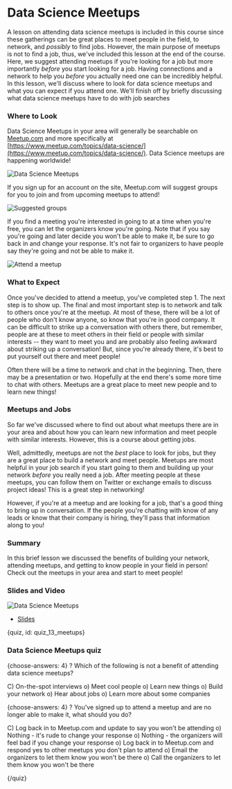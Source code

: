 # Data Science Meetups

A lesson on attending data science meetups is included in this course since these gatherings can be great places to meet people in the field, to network, and *possibly* to find jobs. However, the main purpose of meetups is not to find a job, thus, we've included this lesson at the end of the course. Here, we suggest attending meetups if you're looking for a job but more importantly *before* you start looking for a job. Having connections and a network to help you *before* you actually need one can be incredibly helpful. In this lesson, we'll discuss where to look for data science meetups and what you can expect if you attend one. We'll finish off by briefly discussing what data science meetups have to do with job searches

### Where to Look

Data Science Meetups in your area will generally be searchable on [Meetup.com](https://www.meetup.com/) and more specifically at [https://www.meetup.com/topics/data-science/](https://www.meetup.com/topics/data-science/). Data Science meetups are happening worldwide!

![Data Science Meetups](https://docs.google.com/presentation/d/10vEVkFVYiMKK6XP3NBzfed_PocaLc0sJigmJJKVNzHw/export/png?id=10vEVkFVYiMKK6XP3NBzfed_PocaLc0sJigmJJKVNzHw&pageid=g3a45d4729b_0_0)

If you sign up for an account on the site, Meetup.com will suggest groups for you to join and from upcoming meetups to attend!

![Suggested groups](https://docs.google.com/presentation/d/10vEVkFVYiMKK6XP3NBzfed_PocaLc0sJigmJJKVNzHw/export/png?id=10vEVkFVYiMKK6XP3NBzfed_PocaLc0sJigmJJKVNzHw&pageid=g409eeb1eb3_0_8)

If you find a meeting you're interested in going to at a time when you're free, you can let the organizers know you're going. Note that if you say you're going and later decide you won't be able to make it, be sure to go back in and change your response. It's not fair to organizers to have people say they're going and not be able to make it.

![Attend a meetup](https://docs.google.com/presentation/d/10vEVkFVYiMKK6XP3NBzfed_PocaLc0sJigmJJKVNzHw/export/png?id=10vEVkFVYiMKK6XP3NBzfed_PocaLc0sJigmJJKVNzHw&pageid=g409eeb1eb3_0_13)

### What to Expect

Once you've decided to attend a meetup, you've completed step 1. The next step is to show up. The final and most important step is to network and talk to others once you're at the meetup. At most of these, there will be a lot of people who don't know anyone, so know that you're in good company. It can be difficult to strike up a conversation with others there, but remember, people are at these to meet others in their field or people with similar interests -- they want to meet you and are probably also feeling awkward about striking up a conversation! But, since you're already there, it's best to put yourself out there and meet people!

Often there will be a time to network and chat in the beginning. Then, there may be a presentation or two. Hopefully at the end there's some more time to chat with others. Meetups are a great place to meet new people and to learn new things!

### Meetups and Jobs

So far we've discussed where to find out about what meetups there are in your area and about how you can learn new information and meet people with similar interests. However, this is a course about getting jobs. 

Well, admittedly, meetups are not the *best* place to look for jobs, but they are a great place to build a network and meet people. Meetups are most helpful in your job search if you start going to them and building up your network *before* you really need a job. After meeting people at these meetups, you can follow them on Twitter or exchange emails to discuss project ideas! This is a great step in networking!

However, if you're at a meetup and are looking for a job, that's a good thing to bring up in conversation. If the people you're chatting with know of any leads or know that their company is hiring, they'll pass that information along to you!


### Summary

In this brief lesson we discussed the benefits of building your network, attending meetups, and getting to know people in your field in person! Check out the meetups in your area and start to meet people! 


### Slides and Video

![Data Science Meetups](https://www.youtube.com/watch?v=cz7YSG8y_EQ)

* [Slides](https://docs.google.com/presentation/d/10vEVkFVYiMKK6XP3NBzfed_PocaLc0sJigmJJKVNzHw/edit?usp=sharing)


{quiz, id: quiz_13_meetups}

### Data Science Meetups quiz

{choose-answers: 4}
? Which of the following is not a benefit of attending data science meetups?

C) On-the-spot interviews
o) Meet cool people
o) Learn new things
o) Build your network
o) Hear about jobs
o) Learn more about some companies

{choose-answers: 4}
? You've signed up to attend a meetup and are no longer able to make it, what should you do?

C) Log back in to Meetup.com and update to say you won't be attending
o) Nothing - it's rude to change your response
o) Nothing - the organizers will feel bad if you change your response
o) Log back in to Meetup.com and respond yes to other meetups you don't plan to attend
o) Email the organizers to let them know you won't be there
o) Call the organizers to let them know you won't be there

{/quiz}

